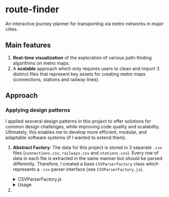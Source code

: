 # route-finder
An interactive journey planner for transporting via metro networks in major cities.

## Main features
1. **Real-time visualization** of the exploration of various path-finding algorithms on metro maps.
2. A **scalable** approach which only requires users to clean and import 3 distinct files that represent key assets for creating metro maps (connections, stations and railway lines).


## Approach
### Applying design patterns
I applied sesveral design patterns in this project to offer solutions for common design challenges, while improving code quality and scalability. Ultimately, this enables me to develop more efficient, modular, and adaptable software systems (if I wanted to extend them).
1. **Abstract Factory**: The data for this project is stored in 3 separate `.csv` files (`connections.csv`, `railways.csv` and `stations.csv`). Every row of data in each file is extracted in the same manner but should be parsed differently. Therefore, I created a base `CSVParserFactory` class which represents a `.csv` parser interface (see `CSVParserFactory.js`).
    <br>

    <details>
    <summary>CSVParserFactory.js</summary>

    ```
    class CSVParserFactory {
        constructor(filePath) {
            this.filePath = filePath;
        }

        async parse() {
            // All CSV parsers split their CSV files into rows by the \n symbol.
            const response = await fetch(this.filePath);
            const csvText = await response.text();
            const csvData = csvText.split(/\r\n|\n/).filter(Boolean);
            return csvData;
        }
    }

    export default CSVParserFactory;
    ```

    </details>
   
    <details>
    <summary>Usage</summary>

    ```
    async parseCSVFiles() {
        const stationsCSVParser     = new StationsCSVParser(this.stationsFilePath);
        const connectionsCSVParser  = new ConnectionsCSVParser(this.connectionsFilePath);
        const railwaysCSVParser     = new RailwaysCSVParser(this.railwaysFilePath);
        
        this.stations = await stationsCSVParser.parse(this.stations);
        this.stations = await connectionsCSVParser.parse(this.stations);
        this.railwayLines = await railwaysCSVParser.parse(this.railwayLines);
    }
    ```
    
    </details>

2. 